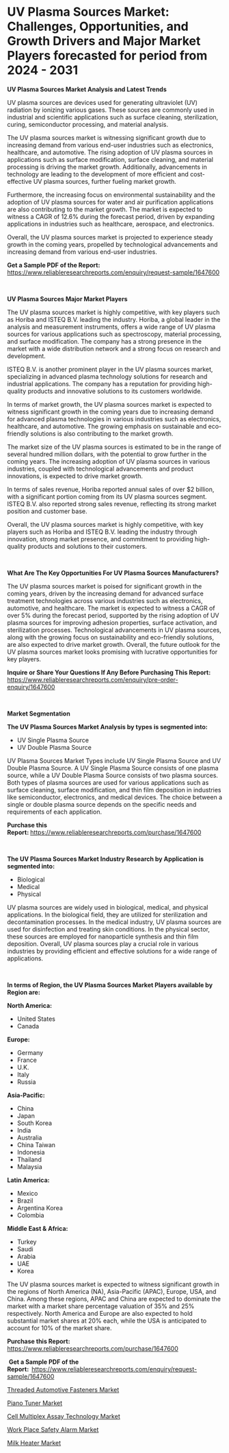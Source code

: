 <p><h1>UV Plasma Sources Market: Challenges, Opportunities, and Growth Drivers and Major Market Players forecasted for period from 2024 - 2031</h1></p><p><strong>UV Plasma Sources Market Analysis and Latest Trends</strong></p>
<p><p>UV plasma sources are devices used for generating ultraviolet (UV) radiation by ionizing various gases. These sources are commonly used in industrial and scientific applications such as surface cleaning, sterilization, curing, semiconductor processing, and material analysis.</p><p>The UV plasma sources market is witnessing significant growth due to increasing demand from various end-user industries such as electronics, healthcare, and automotive. The rising adoption of UV plasma sources in applications such as surface modification, surface cleaning, and material processing is driving the market growth. Additionally, advancements in technology are leading to the development of more efficient and cost-effective UV plasma sources, further fueling market growth.</p><p>Furthermore, the increasing focus on environmental sustainability and the adoption of UV plasma sources for water and air purification applications are also contributing to the market growth. The market is expected to witness a CAGR of 12.6% during the forecast period, driven by expanding applications in industries such as healthcare, aerospace, and electronics.</p><p>Overall, the UV plasma sources market is projected to experience steady growth in the coming years, propelled by technological advancements and increasing demand from various end-user industries.</p></p>
<p><strong>Get a Sample PDF of the Report:&nbsp;</strong> <a href="https://www.reliableresearchreports.com/enquiry/request-sample/1647600">https://www.reliableresearchreports.com/enquiry/request-sample/1647600</a></p>
<p>&nbsp;</p>
<p><strong>UV Plasma Sources Major Market Players</strong></p>
<p><p>The UV plasma sources market is highly competitive, with key players such as Horiba and ISTEQ B.V. leading the industry. Horiba, a global leader in the analysis and measurement instruments, offers a wide range of UV plasma sources for various applications such as spectroscopy, material processing, and surface modification. The company has a strong presence in the market with a wide distribution network and a strong focus on research and development.</p><p>ISTEQ B.V. is another prominent player in the UV plasma sources market, specializing in advanced plasma technology solutions for research and industrial applications. The company has a reputation for providing high-quality products and innovative solutions to its customers worldwide.</p><p>In terms of market growth, the UV plasma sources market is expected to witness significant growth in the coming years due to increasing demand for advanced plasma technologies in various industries such as electronics, healthcare, and automotive. The growing emphasis on sustainable and eco-friendly solutions is also contributing to the market growth.</p><p>The market size of the UV plasma sources is estimated to be in the range of several hundred million dollars, with the potential to grow further in the coming years. The increasing adoption of UV plasma sources in various industries, coupled with technological advancements and product innovations, is expected to drive market growth.</p><p>In terms of sales revenue, Horiba reported annual sales of over $2 billion, with a significant portion coming from its UV plasma sources segment. ISTEQ B.V. also reported strong sales revenue, reflecting its strong market position and customer base.</p><p>Overall, the UV plasma sources market is highly competitive, with key players such as Horiba and ISTEQ B.V. leading the industry through innovation, strong market presence, and commitment to providing high-quality products and solutions to their customers.</p></p>
<p>&nbsp;</p>
<p><strong>What Are The Key Opportunities For UV Plasma Sources Manufacturers?</strong></p>
<p><p>The UV plasma sources market is poised for significant growth in the coming years, driven by the increasing demand for advanced surface treatment technologies across various industries such as electronics, automotive, and healthcare. The market is expected to witness a CAGR of over 5% during the forecast period, supported by the rising adoption of UV plasma sources for improving adhesion properties, surface activation, and sterilization processes. Technological advancements in UV plasma sources, along with the growing focus on sustainability and eco-friendly solutions, are also expected to drive market growth. Overall, the future outlook for the UV plasma sources market looks promising with lucrative opportunities for key players.</p></p>
<p><strong>Inquire or Share Your Questions If Any Before Purchasing This Report:</strong> <a href="https://www.reliableresearchreports.com/enquiry/pre-order-enquiry/1647600">https://www.reliableresearchreports.com/enquiry/pre-order-enquiry/1647600</a></p>
<p>&nbsp;</p>
<p><strong>Market Segmentation</strong></p>
<p><strong>The UV Plasma Sources Market Analysis by types is segmented into:</strong></p>
<p><ul><li>UV Single Plasma Source</li><li>UV Double Plasma Source</li></ul></p>
<p><p>UV Plasma Sources Market Types include UV Single Plasma Source and UV Double Plasma Source. A UV Single Plasma Source consists of one plasma source, while a UV Double Plasma Source consists of two plasma sources. Both types of plasma sources are used for various applications such as surface cleaning, surface modification, and thin film deposition in industries like semiconductor, electronics, and medical devices. The choice between a single or double plasma source depends on the specific needs and requirements of each application.</p></p>
<p><strong>Purchase this Report:&nbsp;</strong><a href="https://www.reliableresearchreports.com/purchase/1647600">https://www.reliableresearchreports.com/purchase/1647600</a></p>
<p>&nbsp;</p>
<p><strong>The UV Plasma Sources Market Industry Research by Application is segmented into:</strong></p>
<p><ul><li>Biological</li><li>Medical</li><li>Physical</li></ul></p>
<p><p>UV plasma sources are widely used in biological, medical, and physical applications. In the biological field, they are utilized for sterilization and decontamination processes. In the medical industry, UV plasma sources are used for disinfection and treating skin conditions. In the physical sector, these sources are employed for nanoparticle synthesis and thin film deposition. Overall, UV plasma sources play a crucial role in various industries by providing efficient and effective solutions for a wide range of applications.</p></p>
<p>&nbsp;</p>
<p><strong>In terms of Region, the UV Plasma Sources Market Players available by Region are:</strong></p>
<p>
    <p> <strong> North America: </strong>
        <ul>
            <li>United States</li>
            <li>Canada</li>
        </ul>
        </p> 
    <p> <strong> Europe: </strong>
        <ul>
            <li>Germany</li>
            <li>France</li>
            <li>U.K.</li>
            <li>Italy</li>
            <li>Russia</li>
        </ul>
        </p> 
    <p> <strong> Asia-Pacific: </strong>
        <ul>
            <li>China</li>
            <li>Japan</li>
            <li>South Korea</li>
            <li>India</li>
            <li>Australia</li>
            <li>China Taiwan</li>
            <li>Indonesia</li>
            <li>Thailand</li>
            <li>Malaysia</li>
        </ul>
        </p> 
    <p> <strong> Latin America: </strong>
        <ul>
            <li>Mexico</li>
            <li>Brazil</li>
            <li>Argentina Korea</li>
            <li>Colombia</li>
        </ul>
        </p> 
    <p> <strong> Middle East & Africa: </strong>
        <ul>
            <li>Turkey</li>
            <li>Saudi</li>
            <li>Arabia</li>
            <li>UAE</li>
            <li>Korea</li>
        </ul>
    </p>
    </p>
<p><p>The UV plasma sources market is expected to witness significant growth in the regions of North America (NA), Asia-Pacific (APAC), Europe, USA, and China. Among these regions, APAC and China are expected to dominate the market with a market share percentage valuation of 35% and 25% respectively. North America and Europe are also expected to hold substantial market shares at 20% each, while the USA is anticipated to account for 10% of the market share.</p></p>
<p><strong>Purchase this Report: </strong><a href="https://www.reliableresearchreports.com/purchase/1647600">https://www.reliableresearchreports.com/purchase/1647600</a></p>
<p>&nbsp;<strong>Get a Sample PDF of the Report:&nbsp;&nbsp;</strong><a href="https://www.reliableresearchreports.com/enquiry/request-sample/1647600">https://www.reliableresearchreports.com/enquiry/request-sample/1647600</a></p>
<p><strong></strong></p>
<p><p><a href="https://meowing-lemming-dd3.notion.site/Threaded-Automotive-Fasteners-Market-Provides-a-Comprehensive-Analysis-Including-a-Macro-Overview-of-5713b99015914bc7bc4d776e4fa64904">Threaded Automotive Fasteners Market</a></p><p><a href="https://view.publitas.com/reportprime-1/piano-tuner-market-insights-market-players-and-forecast-till-2031/">Piano Tuner Market</a></p><p><a href="https://shimmer-gardenia-37a.notion.site/Cell-Multiplex-Assay-Technology-Market-Challenges-Opportunities-and-Growth-Drivers-and-Major-Mark-6259b6f9320f480c97936067fedff38d">Cell Multiplex Assay Technology Market</a></p><p><a href="https://cute-banjo-8ca.notion.site/Work-Place-Safety-Alarm-Market-Size-Evaluating-its-Market-Trends-Growth-and-Projections-2024-20-e228b7eed3754abaab0822d1c03aa4da">Work Place Safety Alarm Market</a></p><p><a href="https://view.publitas.com/reportprime-1/milk-heater-market-provides-detailed-segmentation-of-this-market-based-on-type-application-and-region-and-forecast-for-the-period-from-2024-2031/">Milk Heater Market</a></p></p>